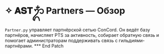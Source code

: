 # ✧ 𝐀𝐒𝐓ᬊᬁ Partners — Обзор

`Partner.py` управляет партнёрской сетью ConCord. Он ведёт базу партнёров, начисляет PTS за активность, собирает обратную связь и помогает администраторам поддерживать связь с гильдиями-партнёрами.*** End Patch
